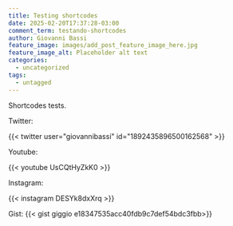 ```yaml
---
title: Testing shortcodes
date: 2025-02-20T17:37:28-03:00
comment_term: testando-shortcodes
author: Giovanni Bassi
feature_image: images/add_post_feature_image_here.jpg
feature_image_alt: Placeholder alt text
categories:
  - uncategorized
tags:
  - untagged
---
```


Shortcodes tests.

<!--more-->

Twitter:

{{< twitter user="giovannibassi" id="1892435896500162568" >}}

Youtube:

{{< youtube UsCQtHyZkK0 >}}

Instagram:

{{< instagram DESYk8dxXrq >}}

Gist:
{{< gist giggio e18347535acc40fdb9c7def54bdc3fbb>}}
